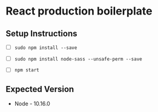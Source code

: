 # React production boilerplate

## Setup Instructions

* [ ] `sudo npm install --save`
* [ ] `sudo npm install node-sass --unsafe-perm --save`
* [ ] `npm start`


## Expected Version

* Node - 10.16.0